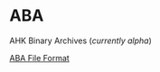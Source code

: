 # ABA
AHK Binary Archives (_currently alpha_)

[ABA File Format](https://github.com/AHK-just-me/ABA/blob/master/docs/Fileformat.md)
